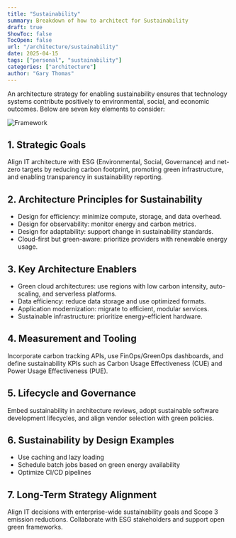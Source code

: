 ```yaml
---
title: "Sustainability"
summary: Breakdown of how to architect for Sustainability
draft: true 
ShowToc: false
TocOpen: false
url: "/architecture/sustainability"
date: 2025-04-15
tags: ["personal", "sustainability"]
categories: ["architecture"]
author: "Gary Thomas"
---
```


An architecture strategy for enabling sustainability ensures that technology systems contribute positively to environmental, social, and economic outcomes. Below are seven key elements to consider:

![Framework](/architecture/sustainability/sustainabilityModel.png)

## 1. Strategic Goals
Align IT architecture with ESG (Environmental, Social, Governance) and net-zero targets by reducing carbon footprint, promoting green infrastructure, and enabling transparency in sustainability reporting.

## 2. Architecture Principles for Sustainability
- Design for efficiency: minimize compute, storage, and data overhead.
- Design for observability: monitor energy and carbon metrics.
- Design for adaptability: support change in sustainability standards.
- Cloud-first but green-aware: prioritize providers with renewable energy usage.

## 3. Key Architecture Enablers
- Green cloud architectures: use regions with low carbon intensity, auto-scaling, and serverless platforms.
- Data efficiency: reduce data storage and use optimized formats.
- Application modernization: migrate to efficient, modular services.
- Sustainable infrastructure: prioritize energy-efficient hardware.

## 4. Measurement and Tooling
Incorporate carbon tracking APIs, use FinOps/GreenOps dashboards, and define sustainability KPIs such as Carbon Usage Effectiveness (CUE) and Power Usage Effectiveness (PUE).

## 5. Lifecycle and Governance
Embed sustainability in architecture reviews, adopt sustainable software development lifecycles, and align vendor selection with green policies.

## 6. Sustainability by Design Examples
- Use caching and lazy loading
- Schedule batch jobs based on green energy availability
- Optimize CI/CD pipelines

## 7. Long-Term Strategy Alignment
Align IT decisions with enterprise-wide sustainability goals and Scope 3 emission reductions. Collaborate with ESG stakeholders and support open green frameworks.
